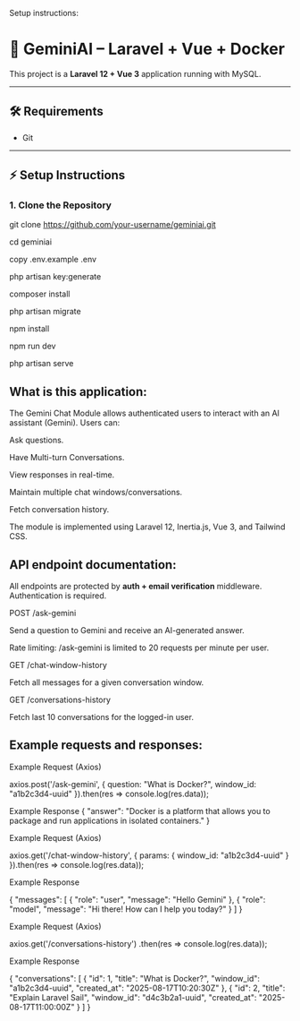 Setup instructions:
# 🚀 GeminiAI – Laravel + Vue + Docker

This project is a **Laravel 12 + Vue 3** application running with MySQL.

---

## 🛠 Requirements
- Git

---

## ⚡ Setup Instructions

### 1. Clone the Repository

git clone https://github.com/your-username/geminiai.git

cd geminiai

copy .env.example .env

php artisan key:generate

composer install

php artisan migrate

npm install

npm run dev

php artisan serve



## What is this application:

The Gemini Chat Module allows authenticated users to interact with an AI assistant (Gemini). Users can:

Ask questions.

Have Multi-turn Conversations.

View responses in real-time.

Maintain multiple chat windows/conversations.

Fetch conversation history.

The module is implemented using Laravel 12, Inertia.js, Vue 3, and Tailwind CSS.

## API endpoint documentation:

All endpoints are protected by **auth + email verification** middleware.  
Authentication is required.

POST /ask-gemini  

Send a question to Gemini and receive an AI-generated answer.  

Rate limiting: /ask-gemini is limited to 20 requests per minute per user.

GET /chat-window-history

Fetch all messages for a given conversation window.

GET /conversations-history

Fetch last 10 conversations for the logged-in user.


## Example requests and responses:

Example Request (Axios)

axios.post('/ask-gemini', {
  question: "What is Docker?",
  window_id: "a1b2c3d4-uuid"
}).then(res => console.log(res.data));

Example Response
{
  "answer": "Docker is a platform that allows you to package and run applications in isolated containers."
}

Example Request (Axios)

axios.get('/chat-window-history', {
  params: { window_id: "a1b2c3d4-uuid" }
}).then(res => console.log(res.data));

Example Response

{
  "messages": [
    {
      "role": "user",
      "message": "Hello Gemini"
    },
    {
      "role": "model",
      "message": "Hi there! How can I help you today?"
    }
  ]
}

Example Request (Axios)

axios.get('/conversations-history')
  .then(res => console.log(res.data));

Example Response

{
  "conversations": [
    {
      "id": 1,
      "title": "What is Docker?",
      "window_id": "a1b2c3d4-uuid",
      "created_at": "2025-08-17T10:20:30Z"
    },
    {
      "id": 2,
      "title": "Explain Laravel Sail",
      "window_id": "d4c3b2a1-uuid",
      "created_at": "2025-08-17T11:00:00Z"
    }
  ]
}
